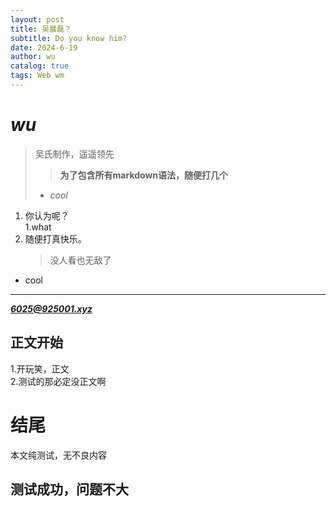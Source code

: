 ```yaml
---
layout: post
title: 吴晨磊？
subtitle: Do you know him?
date: 2024-6-19
author: wu
catalog: true
tags: Web wm
---
```


# ***wu***
> 吴氏制作，遥遥领先
> 
>>**为了包含所有markdown语法，随便打几个**
> - *cool*  

1. 你认为呢？  
    1.what
2. 随便打真快乐。  
    >没人看也无敌了  

* cool  
***
***<6025@925001.xyz>***

## 正文开始
1.开玩笑，正文  
2.测试的那必定没正文啊  
# 结尾
本文纯测试，无不良内容  
## 测试成功，问题不大
